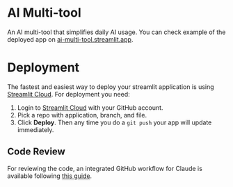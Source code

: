 # AI Multi-tool
An AI multi-tool that simplifies daily AI usage.
You can check example of the deployed app on [ai-multi-tool.streamlit.app](https://ai-multi-tool.streamlit.app/).

# Deployment
The fastest and easiest way to deploy your streamlit application is using [Streamlit Cloud](https://streamlit.io/cloud).
For deployment you need:
1. Login to [Streamlit Cloud](https://share.streamlit.io/) with your GitHub account.
2. Pick a repo with application, branch, and file.
3. Click **Deploy**. Then any time you do a `git push` your app will update immediately.

## Code Review
For reviewing the code, an integrated GitHub workflow for Claude is available following [this guide](https://docs.anthropic.com/en/docs/claude-code/github-actions).
